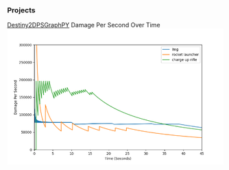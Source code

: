 ### Projects

[Destiny2DPSGraphPY](/d2dps)
Damage Per Second Over Time
<img src="images/d2dpsgraphs1.png?raw=true"/>
